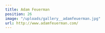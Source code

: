 ```yaml
---
title: Adam Feuerman
position: 26
image: "/uploads/gallery__adamfeuerman.jpg"
url: http://www.adamfeuerman.com/
---
```


